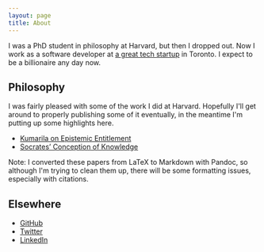 ```yaml
---
layout: page
title: About
---
```


I was a PhD student in philosophy at Harvard, but then I dropped out. Now I work as a software developer at [a great tech startup](http://www.sandglaz.com/) in Toronto. I expect to be a billionaire any day now.

## Philosophy

I was fairly pleased with some of the work I did at Harvard. Hopefully I'll get around to properly publishing some of it eventually, in the meantime I'm putting up some highlights here.

- [Kumarila on Epistemic Entitlement](/2014/11/19/kumarila-on-epistemic-entitlement/)
- [Socrates’ Conception of Knowledge](/2014/11/15/socrates-conception-of-knowledge/)

Note: I converted these papers from LaTeX to Markdown with Pandoc, so although I'm trying to clean them up, there will be some formatting issues, especially with citations.

## Elsewhere

- [GitHub](https://github.com/bhritchie)
- [Twitter](https://twitter.com/bhritchie)
- [LinkedIn](http://ca.linkedin.com/in/brendanhughritchie/)
